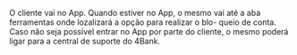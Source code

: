O cliente vai no App. Quando estiver no App, o mesmo vai até a aba ferramentas onde lozalizará a opção para realizar o blo-
queio de conta. Caso não seja possível entrar no App por parte do cliente, o mesmo poderá ligar para a central de suporte do 4Bank.
